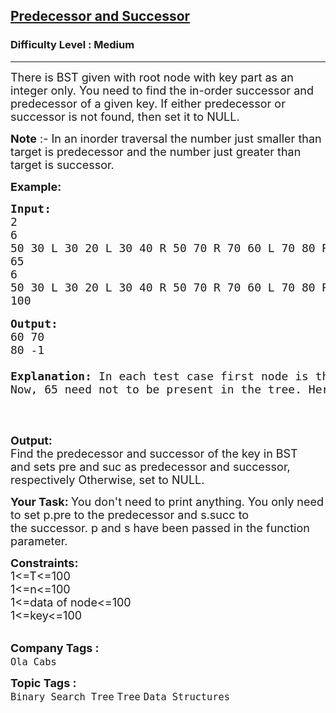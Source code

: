 <h2><a href="https://practice.geeksforgeeks.org/problems/predecessor-and-successor/1">Predecessor and Successor</a></h2><h3>Difficulty Level : Medium</h3><hr><div class="problems_problem_content__Xm_eO"><p><span style="font-size:18px">There is BST given with root node with key part as an integer only.&nbsp;You need to find the in-order successor and predecessor of a given key.&nbsp;If either predecessor or successor is not found, then set it to NULL.</span></p>

<p><span style="font-size:18px"><strong>Note</strong> :- In an inorder traversal the number just smaller than target is predecessor and the number just greater than target is&nbsp;successor.</span></p>

<p><span style="font-size:18px"><strong>Example:</strong></span></p>

<pre><span style="font-size:18px"><strong>Input:</strong>
2
6
50 30 L 30 20 L 30 40 R 50 70 R 70 60 L 70 80 R
65
6
50 30 L 30 20 L 30 40 R 50 70 R 70 60 L 70 80 R
100</span>

<span style="font-size:18px"><strong>Output:</strong>
60 70
80 -1

<strong>Explanation:</strong> In each test case first node is the root. Here, 50 is the root. Here, 50 30 L denotes that node having data 50 has its left child having data 30. Similarly, 30 20 L denotes that node having data 30 has its left child having data 20. Same goes for 30 40 R but here R means node 40 is right child of node 30. So, we can easily draw a bst and in first case, we have find predecessor and successor of 65. 
Now, 65 need not to be present in the tree. Here, we can see 60 is its predecessor and 70 would be its successor. Please note that even if 65 were there in the tree, its predecessor and successor would have been the same because we don't count node itself as predecessor or successor.
</span>
</pre>

<p>&nbsp;</p>

<p><span style="font-size:18px"><strong>Output:</strong><br>
Find the&nbsp;predecessor and successor of the&nbsp;key in BST and&nbsp;sets pre and suc as predecessor and successor, respectively Otherwise, set to NULL.</span></p>

<p><span style="font-size:18px"><strong>Your Task:&nbsp;</strong>You don't need to print anything. You only need to set p.pre to the predecessor and s.succ to the&nbsp;successor. p and s have been passed in the function parameter.</span></p>

<p><span style="font-size:18px"><strong>Constraints:</strong><br>
1&lt;=T&lt;=100<br>
1&lt;=n&lt;=100<br>
1&lt;=data of node&lt;=100<br>
1&lt;=key&lt;=100</span><br>
&nbsp;</p>
</div><p><span style=font-size:18px><strong>Company Tags : </strong><br><code>Ola Cabs</code>&nbsp;<br><p><span style=font-size:18px><strong>Topic Tags : </strong><br><code>Binary Search Tree</code>&nbsp;<code>Tree</code>&nbsp;<code>Data Structures</code>&nbsp;